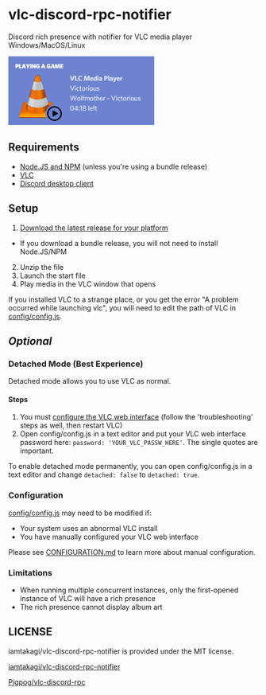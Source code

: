 # vlc-discord-rpc-notifier
Discord rich presence with notifier for VLC media player Windows/MacOS/Linux

![Example](./example.png)

## Requirements
- [Node.JS and NPM](https://nodejs.org/en/) (unless you're using a bundle release)
- [VLC](https://www.videolan.org/index.html)
- [Discord desktop client](https://discordapp.com/)

## Setup
 1. [Download the latest release for your platform](https://github.com/Pigpog/vlc-discord-rpc/releases)
  - If you download a bundle release, you will not need to install Node.JS/NPM
 2. Unzip the file
 3. Launch the start file
 4. Play media in the VLC window that opens

If you installed VLC to a strange place, or you get the error "A problem occurred while launching vlc", you will need to edit the path of VLC in [config/config.js](./config/config.js).

## *Optional*
### Detached Mode (Best Experience)
Detached mode allows you to use VLC as normal.
#### Steps
 1. You must [configure the VLC web interface](https://github.com/azrafe7/vlc4youtube/blob/master/instructions/how-to-enable-vlc-web-interface.md) (follow the 'troubleshooting' steps as well, then restart VLC)
 2. Open config/config.js in a text editor and put your VLC web interface password here: `password: 'YOUR_VLC_PASSW_HERE'`. The single quotes are important.

To enable detached mode permanently, you can open config/config.js in a text editor and change `detached: false` to `detached: true`.

### Configuration
[config/config.js](./config/config.js) may need to be modified if:
 - Your system uses an abnormal VLC install
 - You have manually configured your VLC web interface

Please see [CONFIGURATION.md](./CONFIGURATION.md) to learn more about manual configuration.

### Limitations
 - When running multiple concurrent instances, only the first-opened instance of VLC will have a rich presence
 - The rich presence cannot display album art

## LICENSE
iamtakagi/vlc-discord-rpc-notifier is provided under the MIT license.

[iamtakagi/vlc-discord-rpc-notifier](https://github.com/iamtakagi/vlc-discord-rpc-notifier)

[Pigpog/vlc-discord-rpc](https://github.com/Pigpog/vlc-discord-rpc)
